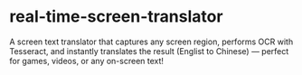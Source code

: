 # real-time-screen-translator
A screen text translator that captures any screen region, performs OCR with Tesseract, and instantly translates the result (Englist to Chinese) — perfect for games, videos, or any on-screen text!
